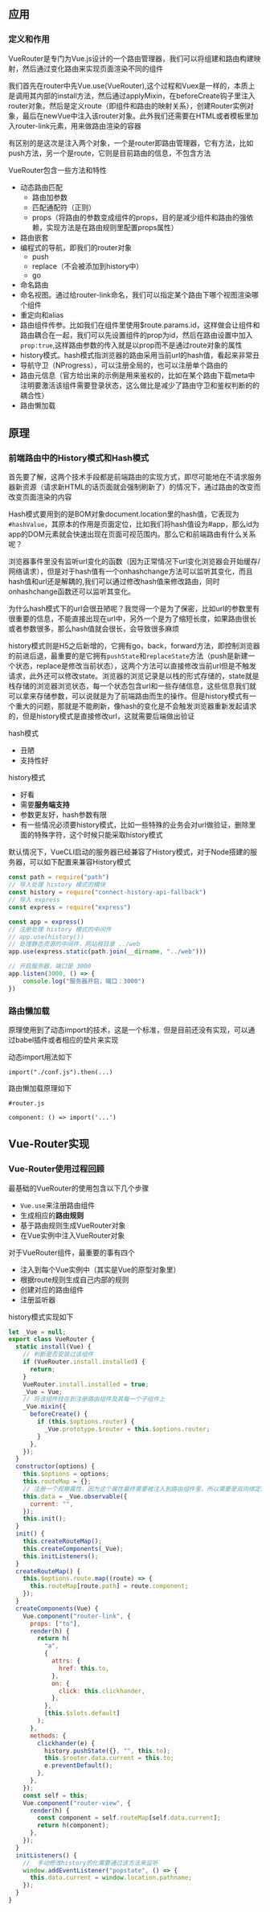## 应用

### 定义和作用

VueRouter是专门为Vue.js设计的一个路由管理器，我们可以将组建和路由构建映射，然后通过变化路由来实现页面渲染不同的组件

我们首先在router中先Vue.use(VueRouter),这个过程和Vuex是一样的，本质上是调用其内部的install方法，然后通过applyMixin，在beforeCreate钩子里注入router对象。然后是定义route（即组件和路由的映射关系），创建Router实例对象，最后在newVue中注入该router对象。此外我们还需要在HTML或者模板里加入router-link元素，用来做路由渲染的容器

有区别的是这次是注入两个对象，一个是router即路由管理器，它有方法，比如push方法，另一个是route，它则是目前路由的信息，不包含方法

VueRouter包含一些方法和特性

* 动态路由匹配
    * 路由加参数
    * 匹配通配符（正则）
    * props（将路由的参数变成组件的props，目的是减少组件和路由的强依赖，实现方法是在路由规则里配置props属性）
* 路由嵌套
* 编程式的导航，即我们的router对象
    * push
    * replace（不会被添加到history中）
    * go
* 命名路由
* 命名视图。通过给router-link命名，我们可以指定某个路由下哪个视图渲染哪个组件
* 重定向和alias
* 路由组件传参。比如我们在组件里使用$route.params.id，这样做会让组件和路由耦合在一起，我们可以先设置组件的prop为id，然后在路由设置中加入`prop:true`,这样路由参数的传入就是以prop而不是通过route对象的属性
* history模式。hash模式指浏览器的路由采用当前url的hash值，看起来非常丑
* 导航守卫（NProgress），可以注册全局的，也可以注册单个路由的
* 路由元信息（官方给出来的示例是用来鉴权的，比如在某个路由下载meta中注明要激活该组件需要登录状态，这么做比是减少了路由守卫和鉴权判断的的耦合性）
* 路由懒加载

## 原理

### 前端路由中的History模式和Hash模式

首先要了解，这两个技术手段都是前端路由的实现方式，即尽可能地在不请求服务器新资源（请求新HTML的话页面就会强制刷新了）的情况下，通过路由的改变而改变页面渲染的内容

Hash模式要用到的是BOM对象document.location里的hash值，它表现为`#hashValue`，其原本的作用是页面定位，比如我们将hash值设为#app，那么id为app的DOM元素就会快速出现在页面可视范围内。那么它和前端路由有什么关系呢？

浏览器事件里没有监听url变化的函数（因为正常情况下url变化浏览器会开始缓存/网络请求），但是对于hash值有一个onhashchange方法可以监听其变化，而且hash值和url还是解耦的,我们可以通过修改hash值来修改路由，同时onhashchange函数还可以监听其变化。

为什么hash模式下的url会很丑陋呢？我觉得一个是为了保密，比如url的参数里有很重要的信息，不能直接出现在url中，另外一个是为了缩短长度，如果路由很长或者参数很多，那么hash值就会很长，会导致很多麻烦

history模式则是H5之后新增的，它拥有go，back，forward方法，即控制浏览器的前进后退，最重要的是它拥有`pushState`和`replaceState`方法（push是新建一个状态，replace是修改当前状态），这两个方法可以直接修改当前url但是不触发请求，此外还可以修改state。浏览器的浏览记录是以栈的形式存储的，state就是栈存储的浏览器浏览状态，每一个状态包含url和一些存储信息，这些信息我们就可以拿来存储参数，可以说就是为了前端路由而生的操作。但是history模式有一个重大的问题，那就是不能刷新，像hash的变化是不会触发浏览器重新发起请求的，但是history模式是直接修改url，这就需要后端做出验证

hash模式
* 丑陋
* 支持性好

history模式
* 好看
* 需要**服务端支持**
* 参数更友好，hash参数有限
* 有一些情况必须要history模式，比如一些特殊的业务会对url做验证，删除里面的特殊字符，这个时候只能采取history模式

默认情况下，VueCLI启动的服务器已经兼容了History模式，对于Node搭建的服务器，可以如下配置来兼容History模式

```js
const path = require("path")
// 导入处理 history 模式的模块
const history = require("connect-history-api-fallback")
// 导入 express
const express = require("express")

const app = express()
// 注册处理 history 模式的中间件
// app.use(history())
// 处理静态资源的中间件，网站根目录 ../web
app.use(express.static(path.join(__dirname, "../web")))

// 开启服务器，端口是 3000
app.listen(3000, () => {
    console.log("服务器开启，端口：3000")
})
```

### 路由懒加载

原理使用到了动态import的技术，这是一个标准，但是目前还没有实现，可以通过babel插件或者相应的垫片来实现

动态import用法如下

```
import("./conf.js").then(...)
```

路由懒加载原理如下

```
#router.js

component: () => import('...')
```

## Vue-Router实现

### Vue-Router使用过程回顾

最基础的VueRouter的使用包含以下几个步骤

* `Vue.use`来注册路由组件
* 生成相应的**路由规则**
* 基于路由规则生成VueRouter对象
* 在Vue实例中注入VueRouter对象

对于VueRouter组件，最重要的事有四个

* 注入到每个Vue实例中（其实是Vue的原型对象里）
* 根据route规则生成自己内部的规则
* 创建对应的路由组件
* 注册监听器

history模式实现如下

```js
let _Vue = null;
export class VueRouter {
  static install(Vue) {
    // 判断是否安装过该组件
    if (VueRouter.install.installed) {
      return;
    }
    VueRouter.install.installed = true;
    _Vue = Vue;
    // 将该组件挂在到注册路由组件及其每一个子组件上
    _Vue.mixin({
      beforeCreate() {
        if (this.$options.router) {
          _Vue.prototype.$router = this.$options.router;
        }
      },
    });
  }
  constructor(options) {
    this.$options = options;
    this.routeMap = {};
    // 注册一个观察属性，因为这个属性最终需要被注入到路由组件里，所以需要是双向绑定的
    this.data = _Vue.observable({
      current: "",
    });
    this.init();
  }
  init() {
    this.createRouteMap();
    this.createComponents(_Vue);
    this.initListeners();
  }
  createRouteMap() {
    this.$options.route.map((route) => {
      this.routeMap[route.path] = route.component;
    });
  }
  createComponents(Vue) {
    Vue.component("router-link", {
      props: ["to"],
      render(h) {
        return h(
          "a",
          {
            attrs: {
              href: this.to,
            },
            on: {
              click: this.clickhander,
            },
          },
          [this.$slots.default]
        );
      },
      methods: {
        clickhander(e) {
          history.pushState({}, "", this.to);
          this.$router.data.current = this.to;
          e.preventDefault();
        },
      },
    });
    const self = this;
    Vue.component("router-view", {
      render(h) {
        const component = self.routeMap[self.data.current];
        return h(component);
      },
    });
  }
  initListeners() {
    //  手动修改history的化需要通过该方法来监听
    window.addEventListener("popstate", () => {
      this.data.current = window.location.pathname;
    });
  }
}
```
